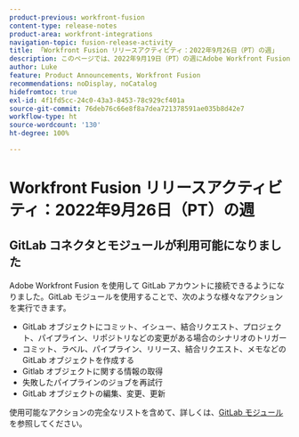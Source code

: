 ```yaml
---
product-previous: workfront-fusion
content-type: release-notes
product-area: workfront-integrations
navigation-topic: fusion-release-activity
title: 「Workfront Fusion リリースアクティビティ：2022年9月26日（PT）の週」
description: このページでは、2022年9月19日（PT）の週にAdobe Workfront Fusion で行われたすべての機能強化について説明します。
author: Luke
feature: Product Announcements, Workfront Fusion
recommendations: noDisplay, noCatalog
hidefromtoc: true
exl-id: 4f1fd5cc-24c0-43a3-8453-78c929cf401a
source-git-commit: 76deb76c66e8f8a7dea721378591ae035b8d42e7
workflow-type: ht
source-wordcount: '130'
ht-degree: 100%

---
```


# Workfront Fusion リリースアクティビティ：2022年9月26日（PT）の週

## GitLab コネクタとモジュールが利用可能になりました

Adobe Workfront Fusion を使用して GitLab アカウントに接続できるようになりました。GitLab モジュールを使用することで、次のような様々なアクションを実行できます。

* GitLab オブジェクトにコミット、イシュー、結合リクエスト、プロジェクト、パイプライン、リポジトリなどの変更がある場合のシナリオのトリガー
* コミット、ラベル、パイプライン、リリース、結合リクエスト、メモなどの GitLab オブジェクトを作成する
* Gitlab オブジェクトに関する情報の取得
* 失敗したパイプラインのジョブを再試行
* GitLab オブジェクトの編集、変更、更新

使用可能なアクションの完全なリストを含めて、詳しくは、[GitLab モジュール](/help/quicksilver/workfront-fusion/apps-and-their-modules/gitlab-modules.md)を参照してください。
